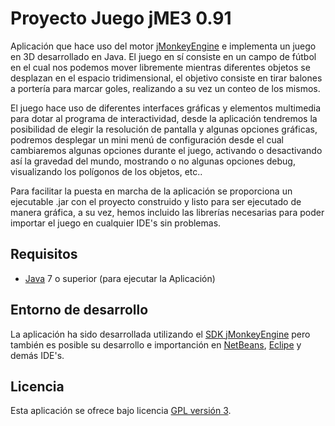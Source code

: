 Proyecto Juego jME3 0.91
================================

Aplicación que hace uso del motor [jMonkeyEngine] e implementa un juego en 3D desarrollado en Java.
El juego en sí consiste en un campo de fútbol en el cual nos podemos mover libremente mientras diferentes 
objetos se desplazan en el espacio tridimensional, el objetivo consiste en tirar balones a portería para 
marcar goles, realizando a su vez un conteo de los mismos.

El juego hace uso de diferentes interfaces gráficas y elementos multimedia para dotar al programa de 
interactividad, desde la aplicación tendremos la posibilidad de elegir la resolución de pantalla y algunas
opciones gráficas, podremos desplegar un mini menú de configuración desde el cual cambiaremos algunas 
opciones durante el juego, activando o desactivando así la gravedad del mundo, mostrando o no algunas opciones debug, 
visualizando los polígonos de los objetos, etc..

Para facilitar la puesta en marcha de la aplicación se proporciona un ejecutable .jar con el 
proyecto construido y listo para ser ejecutado de manera gráfica, a su vez, hemos incluido las librerías
necesarias para poder importar el juego en cualquier IDE's sin problemas.

## Requisitos
- [Java] 7 o superior (para ejecutar la Aplicación)

## Entorno de desarrollo
La aplicación ha sido desarrollada utilizando el [SDK jMonkeyEngine] pero también es posible su desarrollo
e importanción en [NetBeans], [Eclipe] y demás IDE's.

## Licencia
Esta aplicación se ofrece bajo licencia [GPL versión 3].

[jMonkeyEngine]: http://jmonkeyengine.org/
[SDK jMonkeyEngine]: https://github.com/jMonkeyEngine/sdk/releases/tag/3.1-stable-FINAL
[NetBeans]: https://netbeans.org/
[Eclipe]: https://eclipse.org/
[Java]: https://www.java.com/
[GPL versión 3]: https://www.gnu.org/licenses/gpl-3.0.en.html
